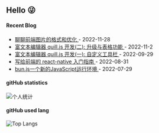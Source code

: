 ## Hello 😜


#### Recent Blog  
 

* <a href='https://www.cnblogs.com/Grewer/p/16933425.html' target='_blank'>聊聊前端图片的格式和优化 </a> - 2022-11-28 
* <a href='https://www.cnblogs.com/Grewer/p/16853103.html' target='_blank'>富文本编辑器 quill.js 开发(二): 升级与表格功能 </a> - 2022-11-2 
* <a href='https://www.cnblogs.com/Grewer/p/16743592.html' target='_blank'>富文本编辑器 quill.js 开发(一): 自定义工具栏 </a> - 2022-09-29 
* <a href='https://www.cnblogs.com/Grewer/p/16644855.html' target='_blank'>写给前端的 react-native 入门指南 </a> - 2022-08-31 
* <a href='https://www.cnblogs.com/Grewer/p/16534170.html' target='_blank'>bun.js一个新的JavaScript运行环境 </a> - 2022-07-29 



#### gitHub statistics

![个人统计](https://github-readme-stats.vercel.app/api?username=grewer&show_icons=true&icon_color=CE1D2D&text_color=718096&bg_color=ffffff&hide_title=true)


#### gitHub used lang

![Top Langs](https://github-readme-stats.vercel.app/api/top-langs/?username=grewer&layout=compact)

